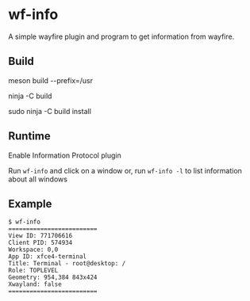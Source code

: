 # wf-info
A simple wayfire plugin and program to get information from wayfire.

## Build

meson build --prefix=/usr

ninja -C build

sudo ninja -C build install

## Runtime

Enable Information Protocol plugin

Run `wf-info` and click on a window
or, run `wf-info -l` to list information about all windows

## Example

```
$ wf-info
=========================
View ID: 771706616
Client PID: 574934
Workspace: 0,0
App ID: xfce4-terminal
Title: Terminal - root@desktop: /
Role: TOPLEVEL
Geometry: 954,384 843x424
Xwayland: false
=========================
```